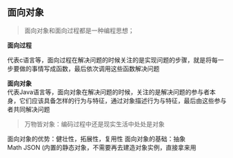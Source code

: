 面向对象
-------

> 面向对象和面向过程都是一种编程思想；  

**面向过程**   

代表c语言等，面向过程在解决问题的时候关注的是实现问题的步骤，就是将每一步要做的事情写成函数，最后依次调用这些函数解决问题    

**面向对象**    
代表Java语言等，面向对象在解决问题的时候，关注的是解决问题的参与者本身，它们应该具备怎样的行为与特征，通过对象描述行为与特征，最后由这些参与者共同解决问题   

> 万物皆对象：编码过程中还是现实生活中处处是对象   

面向对象的优势：健壮性，拓展性，复用性
面向对象的基础：抽象       
Math JSON (内置的静态对象，不需要再去建造对象实例，直接拿来用
